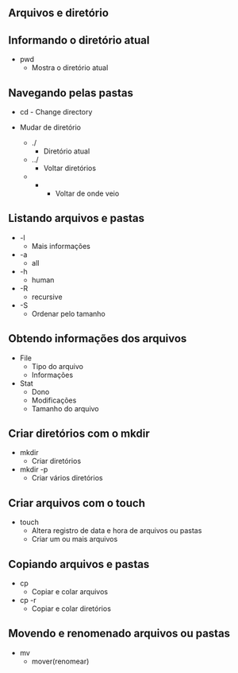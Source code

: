 ## Arquivos e diretório

## Informando o diretório atual
* pwd
    - Mostra o diretório atual


## Navegando pelas pastas
* cd - Change directory

* Mudar de diretório
    - ./
        - Diretório atual
    - ../
        - Voltar diretórios
    - -
        - Voltar de onde veio


## Listando arquivos e pastas
* -l
    - Mais informações
* -a
    - all
* -h
    - human
* -R
    - recursive
* -S
    - Ordenar pelo tamanho


## Obtendo informações dos arquivos
* File
    - Tipo do arquivo
    - Informações
* Stat
    - Dono
    - Modificações
    - Tamanho do arquivo
    

## Criar diretórios com o mkdir
* mkdir
    - Criar diretórios
* mkdir -p
    - Criar vários diretórios


## Criar arquivos com o touch
* touch
    - Altera registro de data e hora de arquivos ou pastas
    - Criar um ou mais arquivos


## Copiando arquivos e pastas
* cp
    - Copiar e colar arquivos
* cp -r 
    - Copiar e colar diretórios


## Movendo e renomenado arquivos ou pastas
* mv
    - mover(renomear)
